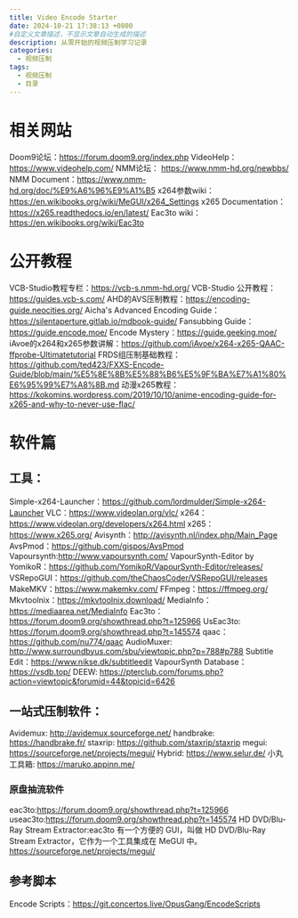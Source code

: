 ```yaml
---
title: Video Encode Starter
date: 2024-10-21 17:38:13 +0800
#自定义文章描述，不显示文章自动生成的描述
description: 从零开始的视频压制学习记录
categories:
  - 视频压制
tags:
  - 视频压制
  - 目录
---
```

# 相关网站
Doom9论坛：https://forum.doom9.org/index.php
VideoHelp：https://www.videohelp.com/
NMM论坛： https://www.nmm-hd.org/newbbs/
NMM Document：https://www.nmm-hd.org/doc/%E9%A6%96%E9%A1%B5
x264参数wiki：https://en.wikibooks.org/wiki/MeGUI/x264_Settings
x265 Documentation：https://x265.readthedocs.io/en/latest/
Eac3to wiki：https://en.wikibooks.org/wiki/Eac3to

# 公开教程
VCB-Studio教程专栏：https://vcb-s.nmm-hd.org/
VCB-Studio 公开教程：https://guides.vcb-s.com/
AHD的AVS压制教程：https://encoding-guide.neocities.org/
Aicha's Advanced Encoding Guide：https://silentaperture.gitlab.io/mdbook-guide/
Fansubbing Guide：https://guide.encode.moe/
Encode Mystery：https://guide.geeking.moe/
iAvoe的x264和x265参数讲解：https://github.com/iAvoe/x264-x265-QAAC-ffprobe-Ultimatetutorial
FRDS组压制基础教程：https://github.com/ted423/FXXS-Encode-Guide/blob/main/%E5%8E%8B%E5%88%B6%E5%9F%BA%E7%A1%80%E6%95%99%E7%A8%8B.md
动漫x265教程：https://kokomins.wordpress.com/2019/10/10/anime-encoding-guide-for-x265-and-why-to-never-use-flac/

# 软件篇
## 工具：
Simple-x264-Launcher：https://github.com/lordmulder/Simple-x264-Launcher
VLC：https://www.videolan.org/vlc/
x264：https://www.videolan.org/developers/x264.html
x265：https://www.x265.org/
Avisynth：http://avisynth.nl/index.php/Main_Page
AvsPmod：https://github.com/gispos/AvsPmod
Vapoursynth:http://www.vapoursynth.com/
VapourSynth-Editor by YomikoR：https://github.com/YomikoR/VapourSynth-Editor/releases/
VSRepoGUI：https://github.com/theChaosCoder/VSRepoGUI/releases
MakeMKV：https://www.makemkv.com/
FFmpeg：https://ffmpeg.org/
Mkvtoolnix：https://mkvtoolnix.download/
MediaInfo：https://mediaarea.net/MediaInfo
Eac3to：https://forum.doom9.org/showthread.php?t=125966
UsEac3to: https://forum.doom9.org/showthread.php?t=145574
qaac：https://github.com/nu774/qaac
AudioMuxer: http://www.surroundbyus.com/sbu/viewtopic.php?p=788#p788
Subtitle Edit：https://www.nikse.dk/subtitleedit
VapourSynth Database：https://vsdb.top/
DEEW: https://pterclub.com/forums.php?action=viewtopic&forumid=44&topicid=6426

## 一站式压制软件：
Avidemux: http://avidemux.sourceforge.net/
handbrake: https://handbrake.fr/
staxrip: https://github.com/staxrip/staxrip
megui: https://sourceforge.net/projects/megui/
Hybrid: https://www.selur.de/
小丸工具箱: https://maruko.appinn.me/

### 原盘抽流软件
eac3to:https://forum.doom9.org/showthread.php?t=125966
useac3to:https://forum.doom9.org/showthread.php?t=145574
HD DVD/Blu-Ray Stream Extractor:eac3to 有一个方便的 GUI，叫做 HD DVD/Blu-Ray Stream Extractor，它作为一个工具集成在 MeGUI 中。https://sourceforge.net/projects/megui/

## 参考脚本
Encode Scripts：https://git.concertos.live/OpusGang/EncodeScripts